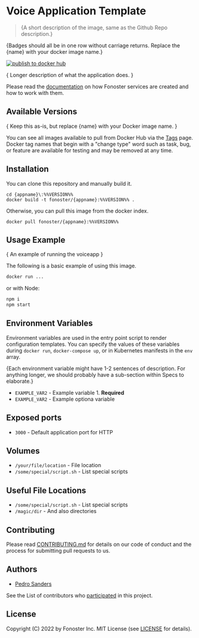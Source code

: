 # Voice Application Template

> {A short description of the image, same as the Github Repo description.}

{Badges should all be in one row without carriage returns. Replace the {name} with your docker image name.}

[![publish to docker hub](https://github.com/fonoster/nodejs-service/actions/workflows/gh_docker.yml/badge.svg)](https://github.com/fonoster/nodejs-service/actions/workflows/gh_docker.yml)

{ Longer description of what the application does. }

Please read the [documentation](link) on how Fonoster services are created and how to work with them.

## Available Versions

{ Keep this as-is, but replace {name} with your Docker image name. }

You can see all images available to pull from Docker Hub via the [Tags]() page. Docker tag names that begin with a "change type" word such as task, bug, or feature are available for testing and may be removed at any time.

## Installation

You can clone this repository and manually build it.

```
cd {appname}\:%%VERSION%%
docker build -t fonoster/{appname}:%%VERSION%% .
```

Otherwise, you can pull this image from the docker index.

```
docker pull fonoster/{appname}:%%VERSION%%
```

## Usage Example

{ An example of running the voiceapp }

The following is a basic example of using this image.

```bash
docker run ...
```

or with Node:

```bash
npm i
npm start
```

## Environment Variables

Environment variables are used in the entry point script to render configuration templates. You can specify the values of these variables during `docker run`, `docker-compose up`, or in Kubernetes manifests in the `env` array.

{Each environment variable might have 1-2 sentences of description. For anything longer, we should probably have a sub-section within Specs to elaborate.}

- `EXAMPLE_VAR2` - Example variable 1. **Required**
- `EXAMPLE_VAR2` - Example optiona variable

## Exposed ports

- `3000` - Default application port for HTTP

## Volumes

- `/your/file/location` - File location
- `/some/special/script.sh` - List special scripts

## Useful File Locations

- `/some/special/script.sh` - List special scripts
- `/magic/dir` - And also directories

## Contributing

Please read [CONTRIBUTING.md](https://github.com/fonoster/fonoster/blob/master/CONTRIBUTING.md) for details on our code of conduct and the process for submitting pull requests to us.

## Authors

- [Pedro Sanders](https://github.com/psanders)

See the List of contributors who [participated](https://github.com/fonoster/fonoster/contributors) in this project.

## License

Copyright (C) 2022 by Fonoster Inc. MIT License (see [LICENSE](https://github.com/fonoster/fonoster/blob/master/LICENSE) for details).
